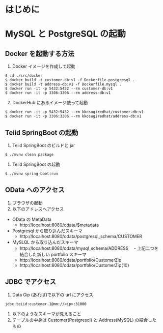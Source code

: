 # はじめに

# MySQL と PostgreSQL の起動

## Docker を起動する方法
1. Docker イメージを作成して起動
```shell script
$ cd ./src/docker
$ docker build -t customer-db:v1 -f Dockerfile.postgresql .
$ docker build -t address-db:v1 -f Dockerfile.mysql .
$ docker run -it -p 5432:5432 --rm customer-db:v1
$ docker run -it -p 3306:3306 --rm address-db:v1
```

2. DockerHub にあるイメージ使って起動
```shell script
$ docker run -it -p 5432:5432 --rm kkosugiredhat/customer-db:v1
$ docker run -it -p 3306:3306 --rm kkosugiredhat/address-db:v1
```

## Teiid SpringBoot の起動
1. Teiid SpringBoot のビルドと jar 
```shell script
$ ./mvnw clean package
```
1. Teiid SpringBoot の起動
```shell script
$ ./mvnw spring-boot:run
```

## OData へのアクセス
1. ブラウザの起動
2. 以下のアドレスへアクセス
  - OData の MetaData
    - http://localhost:8080/odata/$metadata
  - Postgresql から取り込んだスキーマ
    - http://localhost:8080/odata/postgresql_schema/CUSTOMER
  - MySLQL から取り込んだスキーマ
    - http://localhost:8080/odata/mysql_schema/ADDRESS
　- 上記二つを結合した新しい portfolio スキーマ
    - http://localhost:8080/odata/portfolio/CustomerZip
    - http://localhost:8080/odata/portfolio/CustomerZip(10)

## JDBC でアクセス
1. Data Gip (あれば)で以下の url にアクセス
```shell script
jdbc:teiid:customer.1@mm://<ip>:31000
```
1. 以下のようなスキーマが見えること
[](./image/1.png)
1. テーブルの中身は Customer(Postgresql) と Address(MySQL) の結合したもの
[](./image/2.png)